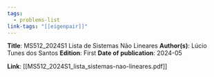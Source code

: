 ```yaml
---
tags:
  - problems-list
link-tags: "[[eigenpair]]"
---
```

**Title**: MS512_2024S1 Lista de Sistemas Não Lineares
**Author(s)**: Lúcio Tunes dos Santos
**Edition**: First
**Date of publication**: 2024-05

**Link**: [[MS512_2024S1_lista_sistemas-nao-lineares.pdf]]


